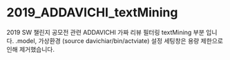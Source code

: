 # 2019_ADDAVICHI_textMining
2019 SW 챌린지 공모전 관련 ADDAVICHI 가짜 리뷰 필터링 textMining 부분 입니다.
.model, 가상환경 (source davichiar/bin/actviate) 설정 세팅창은 용량 제한으로 인해 제거했습니다.

